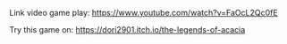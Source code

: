 Link video game play: https://www.youtube.com/watch?v=FaOcL2Qc0fE 

Try this game on: https://dori2901.itch.io/the-legends-of-acacia
